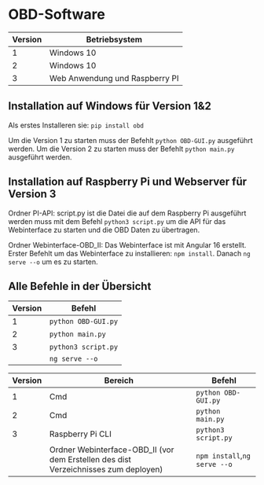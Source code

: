 # OBD-Software
| Version | Betriebsystem |
| ------- | ------------ |
| 1       | Windows 10 |
| 2       | Windows 10 |
| 3       | Web Anwendung und Raspberry PI |

## Installation auf Windows für Version 1&2
Als erstes Installeren sie: `pip install obd`

Um die Version 1 zu starten muss der Befehlt `python OBD-GUI.py` ausgeführt werden.
Um die Version 2 zu starten muss der Befehlt `python main.py` ausgeführt werden.

## Installation auf Raspberry Pi und Webserver für Version 3
Ordner PI-API:
script.py ist die Datei die auf dem Raspberry Pi ausgeführt werden muss mit dem Befehl `python3 script.py` um die API für das Webinterface zu starten und die OBD Daten zu übertragen.

Ordner Webinterface-OBD_II:
Das Webinterface ist mit Angular 16 erstellt. Erster Befehlt um das Webinterface zu installieren: `npm install`. Danach `ng serve --o` um es zu starten.


## Alle Befehle in der Übersicht

| Version | Befehl |
| ------- | ------ |
| 1       | `python OBD-GUI.py` |
| 2       | `python main.py` |
| 3       | `python3 script.py` |
|         | `ng serve --o` |


| Version | Bereich | Befehl |
| ------- | ------- | ------ |
| 1       | Cmd | `python OBD-GUI.py` |
| 2       | Cmd | `python main.py` |
| 3       | Raspberry Pi CLI | `python3 script.py` |
|         | Ordner Webinterface-OBD_II (vor dem Erstellen des dist Verzeichnisses zum deployen)|`npm install`,`ng serve --o` |
